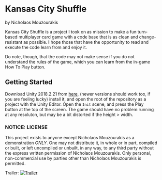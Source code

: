 # Kansas City Shuffle

by Nicholaos Mouzourakis

Kansas City Shuffle is a project I took on as mission to make a fun turn-based multiplayer card game with a code base that is as clean and change-resistant as possible. I hope those that have the opportunity to read and execute the code learn from and enjoy it.

Do note, though, that the code may not make sense if you do not understand the rules of the game, which you can learn from the in-game How To Play button.

## Getting Started

Download Unity 2018.2.21 from [here](https://unity3d.com/get-unity/download/archive), (newer versions should work too, if you are feeling lucky) install it, and open the root of the repository as a project with the Unity Editor. Open the `Init` scene, and press the Play button at the top of the screen. The game should have no problem running at any resoluton, but may be a bit distorted if the height > width.

### NOTICE: LICENSE

This project exists to anyone except Nicholaos Mouzourakis as a demonstration _*ONLY*_. One may not distribute it, in whole or in part, compiled or built, or left uncompiled or unbuilt, in any way, to any third party without the express written permission of Nicholaos Mouzourakis. Only personal, non-commercial use by parties other than Nicholaos Mouzourakis is permitted.

Trailer:
[![Trailer](http://img.youtube.com/vi/1svobeTMMMc/0.jpg)](http://www.youtube.com/watch?v=1svobeTMMMc "Trailer")
